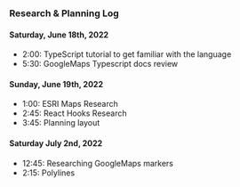 ### Research & Planning Log
#### Saturday, June 18th, 2022
* 2:00: TypeScript tutorial to get familiar with the language
* 5:30: GoogleMaps Typescript docs review
#### Sunday, June 19th, 2022
* 1:00: ESRI Maps Research
* 2:45: React Hooks Research
* 3:45: Planning layout

#### Saturday July 2nd, 2022
* 12:45: Researching GoogleMaps markers
* 2:15: Polylines
